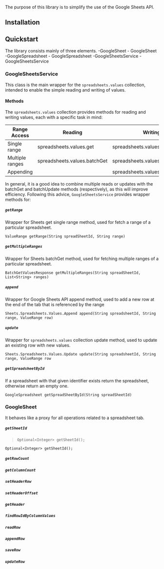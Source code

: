 The purpose of this library is to simplify the use of the Google Sheets API. 
## Installation

## Quickstart
The library consists mainly of three elements.
-GoogleSheet - GoogleSheet
-GoogleSpreadsheet - GoogleSpreadsheet
-GoogleSheetsService - GoogleSheetsService

### GoogleSheetsService
This class is the main wrapper for the `spreadsheets.values` collection, intended to enable the simple reading and writing of values.
#### Methods
The `spreadsheets.values` collection provides methods for reading and writing values, each with a specific task in mind:

| Range Access | Reading | Writing |
| ------------ | ------- | ------- |
|Single range | spreadsheets.values.get | spreadsheets.values.update |
|Multiple ranges | spreadsheets.values.batchGet | spreadsheets.values.batchUpdate |
|Appending | | spreadsheets.values.append |

In general, it is a good idea to combine multiple reads or updates with the batchGet and batchUpdate methods (respectively), 
as this will improve efficiency. 
Following this advice, `GoogleSheetsService` provides wrapper methods for:
##### `getRange`
Wrapper for Sheets get single range method, used for fetch a range of a particular spreadsheet.

`ValueRange getRange(String spreadSheetId, String range)`

##### `getMultipleRanges`
Wrapper for Sheets batchGet method, used for fetching multiple ranges of a particular spreadsheet.

`BatchGetValuesResponse getMultipleRanges(String spreadSheetId, List<String> ranges)`

##### `append`
Wrapper for Google Sheets API append method, used to add a new row at the end of the tab that is referenced
by the range

`Sheets.Spreadsheets.Values.Append append(String spreadsheetId, String range, ValueRange row)`
##### `update`
Wrapper for `spreadsheets.values` collection update method, used to update an existing row with new values.

`Sheets.Spreadsheets.Values.Update update(String spreadsheetId, String range, ValueRange row`

##### `getSpreadsheetById`
If a spreadsheet with that given identifier exists return the spreadsheet, otherwise return an empty one.

`GoogleSpreadsheet getSpreadSheetById(String spreadSheetId)`

### GoogleSheet
It behaves like a proxy for all operations related to a spreadsheet tab.
##### `getSheetId`
> `Optional<Integer> getSheetId();`
```
Optional<Integer> getSheetId();
```
##### `getRowCount`
##### `getColumnCount`
##### `setHeaderRow`
##### `setHeaderOffset`
##### `getHeader`
##### `findRowIdByColumnValues`
##### `readRow`
##### `appendRow`
##### `saveRow`
##### `updateRow`
